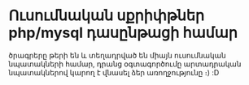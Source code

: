 # Ուսումնական սքրիփթներ php/mysql դասընթացի համար
ծրագրերը թերի են և տեղադրված են միայն ուսումնական նպատակների համար, դրանց օգտագործումը արտադրական նպատակներով կարող է վնասել ձեր առողջությունը ։) :D
